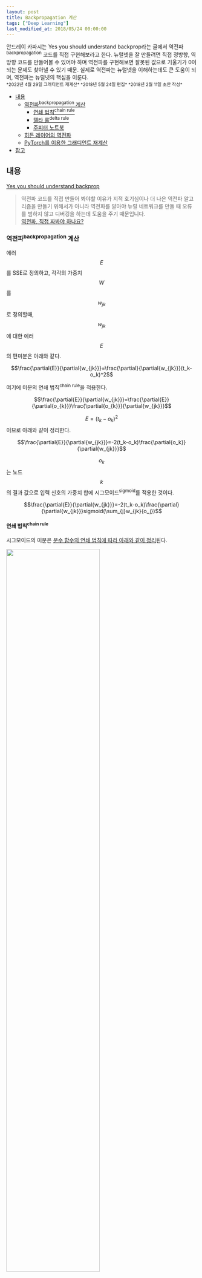 ```yaml
---
layout: post
title: Backpropagation 계산
tags: ["Deep Learning"]
last_modified_at: 2018/05/24 00:00:00
---
```


<div class="message">
안드레이 카파시는 Yes you should understand backprop라는 글에서 역전파<sup>backpropagation</sup> 코드를 직접 구현해보라고 한다. 뉴럴넷을 잘 만들려면 직접 정방향, 역방향 코드를 만들어볼 수 있어야 하며 역전파를 구현해보면 잘못된 값으로 기울기가 0이 되는 문제도 찾아낼 수 있기 때문. 실제로 역전파는 뉴럴넷을 이해하는데도 큰 도움이 되며, 역전파는 뉴럴넷의 핵심을 이룬다.
</div>

<small>
*2022년 4월 29일 그래디언트 재계산*  
*2018년 5월 24일 편집*  
*2018년 2월 11일 초안 작성*
</small>

<!-- TOC -->

- [내용](#내용)
  - [역전파<sup>backpropagation</sup> 계산](#역전파supbackpropagationsup-계산)
    - [연쇄 법칙<sup>chain rule</sup>](#연쇄-법칙supchain-rulesup)
    - [델타 룰<sup>delta rule</sup>](#델타-룰supdelta-rulesup)
    - [주피터 노트북](#주피터-노트북)
  - [히든 레이어의 역전파](#히든-레이어의-역전파)
  - [PyTorch를 이용한 그래디언트 재계산](#pytorch를-이용한-그래디언트-재계산)
- [참고](#참고)

<!-- /TOC -->

## 내용
[Yes you should understand backprop](https://medium.com/@karpathy/yes-you-should-understand-backprop-e2f06eab496b)

> 역전파 코드를 직접 만들어 봐야할 이유가 지적 호기심이나 더 나은 역전파 알고리즘을 만들기 위해서가 아니라 역전파를 알아야 뉴럴 네트워크를 만들 때 오류를 범하지 않고 디버깅을 하는데 도움을 주기 때문입니다.  
[역전파, 직접 짜봐야 하나요?](https://tensorflow.blog/2016/12/27/%EC%97%AD%EC%A0%84%ED%8C%8C-%EC%A7%81%EC%A0%91-%EC%A7%9C%EB%B4%90%EC%95%BC-%ED%95%98%EB%82%98%EC%9A%94/)

### 역전파<sup>backpropagation</sup> 계산
에러 $$E$$를 SSE로 정의하고, 각각의 가중치 $$W$$를 $$w_{jk}$$로 정의할때, $$w_{jk}$$에 대한 에러 $$E$$의 편미분은 아래와 같다.

$$\frac{\partial{E}}{\partial{w_{jk}}}=\frac{\partial}{\partial{w_{jk}}}(t_k-o_k)^2$$

여기에 미분의 연쇄 법칙<sup>chain rule</sup>을 적용한다.

$$\frac{\partial{E}}{\partial{w_{jk}}}=\frac{\partial{E}}{\partial{o_{k}}}\frac{\partial{o_{k}}}{\partial{w_{jk}}}$$

$$E=(t_k-o_k)^2$$이므로 아래와 같이 정리한다.

$$\frac{\partial{E}}{\partial{w_{jk}}}=-2(t_k-o_k)\frac{\partial{o_k}}{\partial{w_{jk}}}$$

$$o_k$$는 노드 $$k$$의 결과 값으로 입력 신호의 가중치 합에 시그모이드<sup>sigmoid</sup>를 적용한 것이다.

$$\frac{\partial{E}}{\partial{w_{jk}}}=-2(t_k-o_k)\frac{\partial}{\partial{w_{jk}}}sigmoid(\sum_{j}w_{jk}{o_j})$$

#### 연쇄 법칙<sup>chain rule</sup>
시그모이드의 미분은 [분수 함수의 연쇄 법칙에 따라 아래와 같이 정리](https://math.stackexchange.com/a/78578)된다.

<img src="https://user-images.githubusercontent.com/1250095/36069975-9b1ff30a-0f35-11e8-8490-c139370d1ef8.png" width="70%" />

이를 $$\sigma^\prime(x)$$로 정리하면 아래와 같이 깔끔하게 정리된다.

$$\frac{\partial}{\partial{x}}sigmoid(x)=sigmoid(x)(1-sigmoid(x))$$

시그모이드의 미분 결과는 매우 직관적이며, 이 점이 활성화 함수로 인기 있는 이유 중 하나 이기도 하다. 이제 이를 적용하면 식은 아래와 같다.

$$\frac{\partial{E}}{\partial{w_{jk}}}=-2(t_k-o_k){sigmoid(\sum_{j}w_{jk}{o_j})}(1-sigmoid(\sum_{j}w_{jk}{o_j}))\frac{\partial}{\partial{w_{jk}}}(\sum_{j}w_{jk}{o_j})$$

미분의 연쇄 법칙에 따라 $$f(g(x))$$를 미분하면 $$f'(g(x))g'(x)$$가 된다. 시그모이드 함수내의 표현식도 한 번 더 미분되어야 하며, 노드 $$j$$의 결과 $$o_j$$는 오직 이와 연결되는 가중치 $$w_{jk}$$에 의해서만 영향을 받으므로 합 기호를 뗄 수 있고, 미분을 취하면 $$o_j$$만 남는다. 

따라서, 아래와 같이 정리된다.

$$\frac{\partial{E}}{\partial{w_{jk}}}=-2(t_k-o_k){sigmoid(\sum_{j}w_{jk}{o_j})}(1-sigmoid(\sum_{j}w_{jk}{o_j})){o_j}$$

상수항 2를 $$\frac{1}{2}$$을 취해 제거한다. 이렇게 미분 계산을 쉽게 하기 위해 일반적으로 SSE에 $$\frac{1}{2}$$를 취한 형태를 에러 함수로 사용한다.

이제 최종 수식은 아래와 같다.

$$\frac{\partial{E}}{\partial{w_{jk}}}=-(t_k-o_k){sigmoid(\sum_{j}w_{jk}}{o_j})(1-sigmoid(\sum_{j}w_{jk}{o_j})){o_j}$$

#### 델타 룰<sup>delta rule</sup>
학습률<sup>learning rate</sup>을 포함한 $$\Delta{w}_{jk}$$의 수식을 단순화한 최종 형태는 아래와 같다. (신경망 첫걸음, 2016) [델타 룰](https://en.wikipedia.org/wiki/Delta_rule)이라 부른다.

<img src="https://2.bp.blogspot.com/-JMU0Mek7a_M/WGlAGVBCg6I/AAAAAAAAAfs/RXrTnOqCfB4VB4LhfNXA400q9ADEVUxeQCLcB/s640/formula_11_cc.png" />

#### 주피터 노트북
[주피터 노트북에서 미분 계산](https://nbviewer.jupyter.org/github/likejazz/jupyter-notebooks/blob/master/data-science/linear-algebra-transpose-differential.ipynb)을 직접 정리했다.

### 히든 레이어의 역전파
히든 레이어의 경우 이전 레이어의 미분을 모두 적용해야 하므로 좀 더 복잡하다. 행렬 연산이 반드시 필요한 이유이기도 한다. 여기서는 행렬의 전치<sup>transpose</sup>로 미분 계산을 진행한다.

<img src="https://user-images.githubusercontent.com/1250095/36224253-6028d4a6-120a-11e8-8e1d-e6f8d8d2c22c.png" width="70%" />

그래디언트 체킹<sup>gradient checking</sup>이 가능하려면 $$\frac{\partial{E}}{\partial{w_1}}$$를 정확히 계산해주어야 하는데, 계산을 간편히 한다는 이유로 생략하면 수치 미분과 해석적 미분 값이 동일하지 않아 검증이 어려운 문제가 있다.

<img src="https://user-images.githubusercontent.com/1250095/36209809-1e8dd246-11e0-11e8-9aaf-ac4fc6e99c75.png" width="70%" />

[역전파 계산을 알기쉽게 정리](https://mattmazur.com/2015/03/17/a-step-by-step-backpropagation-example/)한 글을 보면 $$\delta_o$$를 산출하면서 간단히 정리해버려 마치 미분 없이 그대로 넘기면 되는걸로 혼동할 수 있는데, 출력 레이어에 활성화<sup>activation</sup> 함수를 적용 했고 $$\delta_o$$ 계산시 에러에 대한 출력 레이어 편미분이 필요하므로 활성화, 이 경우 시그모이드 미분이 필요하다. 위 수식에서 $$\frac{\partial{out_o}}{\partial{net_o}}$$ 부분이 활성화에 대한 미분이고 $$\frac{\partial{net_o}}{\partial{out_{h1}}}$$에 가중치 $$w_5$$, $$w_6$$이 포함되어 있다.

<img src="https://user-images.githubusercontent.com/1250095/36209903-6a45dfee-11e0-11e8-97a7-390df2a85545.jpeg" width="50%" />

무엇보다 직접 계산하면서 값을 맞춰 보면 이해가 쉽다. 연쇄 법칙을 정리해보면 활성화, 여기서는 시그모이드 미분이 필요함을 알 수 있으며, 시그모이드의 미분인 $$sigmoid(net_o)(1 - sigmoid(net_o))$$ 를 $$\partial{E}$$에 포함해야 되며, 기존 에러 편미분과 함께 가중치를 곱해서 이전 레이어로 역전파해야 그래디언트 체킹이 성공하게 된다.

초기에 코드를 구현하면서 누락하여 출력 레이어 활성화의 미분이 적용되지 않았으나 그래도 계산 결과만 다를뿐 비율은 행 별로 동일했으며, 재밌게도 학습 또한 제대로 진행됐다. 논문에서도 실수로 수식을 빠트리는 경우가 많으며, 의도적으로 생략하는 경우도 잦으므로 주의가 필요하다.

### PyTorch를 이용한 그래디언트 재계산
가이드[^fn-guide]를 참고하여 그래디언트 재계산

[^fn-guide]: <https://pytorch.org/tutorials/beginner/blitz/neural_networks_tutorial.html>

```python
torch.manual_seed(13)
torch.set_printoptions(sci_mode=False)

class Net(nn.Module):
    def __init__(self):
        super(Net, self).__init__()

        self.fc1 = nn.Linear(4, 5)
        self.fc2 = nn.Linear(5, 2)
        self.fc3 = nn.Linear(2, 1)

    def forward(self, x):
        x = torch.relu(self.fc1(x))
        x = torch.relu(self.fc2(x))
        x = torch.sigmoid(self.fc3(x))

        return x

# 각 레이어의 출력값 확인
activation = {}

def get_activation(name):
    def hook(model, input, output):
        activation[name] = output.detach()

    return hook


net = Net()
net.fc1.register_forward_hook(get_activation('fc1'))
net.fc2.register_forward_hook(get_activation('fc2'))
net.fc3.register_forward_hook(get_activation('fc3'))

input = torch.randn(4)
output = net(input)
target = torch.tensor([1], dtype=torch.float32)

criterion = nn.MSELoss()
loss = criterion(output, target)

net.zero_grad()
loss.backward()
```

그래디언트 출력값은 다음과 같다.

```
>>> net.fc2.weight.grad
tensor([[ 0.0000,  0.0000,  0.0000,  0.0000,  0.0000],
        [-0.0369, -0.0000, -0.0000, -0.0151, -0.0600]])
>>> net.fc3.weight.grad
tensor([[ 0.0000, -0.0222]])
```

```mermaid
graph LR;
    fc2_0-->fc3_0;
    fc2_1-->fc3_0;
    fc2_2-->fc3_0;
    fc2_3-->fc3_0;
    fc2_4-->fc3_0;

    fc2_0-->|fc2.weight.grad_1_0|fc3_1;
    fc2_1-->fc3_1;
    fc2_2-->fc3_1;
    fc2_3-->fc3_1;
    fc2_4-->fc3_1;

    fc3_0-->E;
    fc3_1-->|fc3.weight.grad_1|E;
```

`fc3.weight.grad_1`은 다음과 같이 계산한다.

$$\Delta = loss^{\prime}\cdot sigmoid^{\prime}\cdot fc3.input_1$$

```python
# -0.02224
-2 * (1 - (0.3875)) * 0.3875 * (1 - 0.3875) * (0.0765)
```

`fc2.weight.grad_1_0`은 다음과 같이 계산한다.

$$\Delta = loss^{\prime}\cdot sigmoid^{\prime}\cdot fc3.weight_1\cdot relu^{\prime}\cdot fc2.input_0$$

```python
# -0.03687
-2 * (1 - (0.3875)) * 0.3875 * (1 - 0.3875) * 0.33015 * 1 * 0.3841
```

위 와는 별개로 멀티 노드인 경우 다음과 같은 형태로 계산한다.

$$\Delta = \frac{loss^{\prime}\cdot weight_0 + loss^{\prime}\cdot weight_1 + loss^{\prime}\cdot weight_2}{3} \cdot input_0$$

```python
# -0.0104
( \
    -2 * (1 - -0.0766) * -0.3493 + \
    -2 * (1 - -0.2679) * 0.4791 + \
    -2 * (1 -  0.0754) * -0.2662 \
) / 3 * -1.0575
```
## 참고
- 신경망 첫걸음, 2016
- [그래디언트 체킹을 계산한 주피터 노트북](https://nbviewer.jupyter.org/github/likejazz/jupyter-notebooks/blob/master/deep-learning/backpropagation.ipynb)
- [cs231n의 그래디언트 체킹 기준](http://cs231n.github.io/neural-networks-3/#gradcheck)  
계산이 정확한데도 체킹 기준을 맞추지 못한 점은 아쉬운 부분이다.
